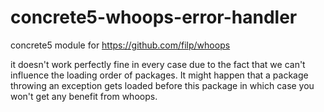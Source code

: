 concrete5-whoops-error-handler
==============================

concrete5 module for https://github.com/filp/whoops

it doesn't work perfectly fine in every case due to the fact that we can't influence the loading order of packages. It might happen that a package throwing an exception gets loaded before this package in which case you won't get any benefit from whoops.